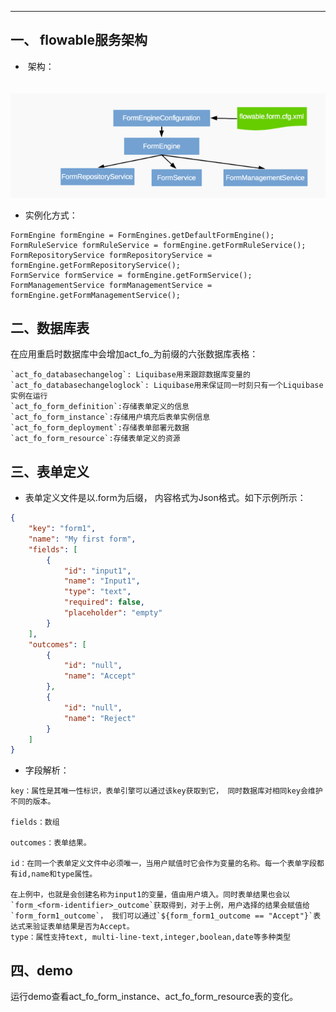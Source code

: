 

------



## 一、 flowable服务架构

- ​    架构：

　![](./images/formservice.png)

-  实例化方式：

```
FormEngine formEngine = FormEngines.getDefaultFormEngine();
FormRuleService formRuleService = formEngine.getFormRuleService();
FormRepositoryService formRepositoryService = formEngine.getFormRepositoryService();
FormService formService = formEngine.getFormService();
FormManagementService formManagementService = formEngine.getFormManagementService();
```



## 二、数据库表

在应用重启时数据库中会增加act_fo_为前缀的六张数据库表格：


```
`act_fo_databasechangelog`: Liquibase用来跟踪数据库变量的
`act_fo_databasechangeloglock`: Liquibase用来保证同一时刻只有一个Liquibase实例在运行
`act_fo_form_definition`:存储表单定义的信息
`act_fo_form_instance`:存储用户填充后表单实例信息
`act_fo_form_deployment`:存储表单部署元数据
`act_fo_form_resource`:存储表单定义的资源
```

## 三、表单定义

- 表单定义文件是以.form为后缀， 内容格式为Json格式。如下示例所示：

```json
{
    "key": "form1",
    "name": "My first form",
    "fields": [
        {
            "id": "input1",
            "name": "Input1",
            "type": "text",
            "required": false,
            "placeholder": "empty"
        }
    ],
    "outcomes": [
        {
            "id": "null",
            "name": "Accept"
        },
        {
            "id": "null",
            "name": "Reject"
        }
    ]
}
```

- 字段解析：

```
key：属性是其唯一性标识，表单引擎可以通过该key获取到它， 同时数据库对相同key会维护不同的版本。

fields：数组

outcomes：表单结果。

id：在同一个表单定义文件中必须唯一，当用户赋值时它会作为变量的名称。每一个表单字段都有id,name和type属性。

在上例中，也就是会创建名称为input1的变量，值由用户填入。同时表单结果也会以`form_<form-identifier>_outcome`获取得到，对于上例，用户选择的结果会赋值给`form_form1_outcome`， 我们可以通过`${form_form1_outcome == "Accept"}`表达式来验证表单结果是否为Accept。
type：属性支持text, multi-line-text,integer,boolean,date等多种类型
```

## 四、demo

运行demo查看act_fo_form_instance、act_fo_form_resource表的变化。



